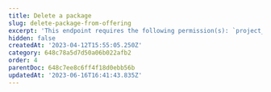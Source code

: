 ```yaml
---
title: Delete a package
slug: delete-package-from-offering
excerpt: 'This endpoint requires the following permission(s): `project_configuration:packages:read_write`.'
hidden: false
createdAt: '2023-04-12T15:55:05.250Z'
category: 648c78a5d7d50a06b022afb2
order: 4
parentDoc: 648c7ee8c6ff4f18d0ebb56b
updatedAt: '2023-06-16T16:41:43.835Z'
---
```

